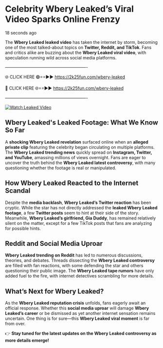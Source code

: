 # Celebrity Wbery Leaked’s Viral Video Sparks Online Frenzy

18 seconds ago

The **Wbery Leaked leaked video** has taken the internet by storm, becoming one of the most talked-about topics on **Twitter, Reddit, and TikTok**. Fans and critics alike are buzzing about the **Wbery Leaked viral video**, with speculation running wild across social media platforms.

———————————————————-

🌐 CLICK HERE 🟢==►► https://2k25fun.com/wbery-leaked

🔴 CLICK HERE 🌐==►► https://2k25fun.com/wbery-leaked

———————————————————-

[![Watch Leaked Video](https://miro.medium.com/v2/resize:fit:828/format:webp/1*cilzJN44JGOrTw9NJCrNHA.gif "Watch Leaked Video")](https://2k25fun.com/wbery-leaked)

## **Wbery Leaked's Leaked Footage: What We Know So Far**  
A **shocking Wbery Leaked revelation** surfaced online when an **alleged private clip** featuring the celebrity began circulating on multiple platforms. The **Wbery Leaked trending news** quickly spread on **Instagram, Twitter, and YouTube**, amassing millions of views overnight. Fans are eager to uncover the truth behind the **Wbery Leaked latest controversy**, with many questioning whether the footage is real or manipulated.  

## **How Wbery Leaked Reacted to the Internet Scandal**  
Despite the **media backlash**, **Wbery Leaked’s Twitter reaction** has been cryptic. While the star has not directly addressed the **leaked Wbery Leaked footage**, a few **Twitter posts** seem to hint at their side of the story. Meanwhile, **Wbery Leaked’s girlfriend, Gia Duddy**, has remained relatively silent on the matter, except for a few TikTok posts that fans are analyzing for possible hints.  

## **Reddit and Social Media Uproar**  
**Wbery Leaked trending on Reddit** has led to numerous discussions, theories, and debates. Threads dissecting the **Wbery Leaked controversy** are filled with fan reactions, with some defending the star and others questioning their public image. The **Wbery Leaked tape rumors** have only added fuel to the fire, with internet detectives scrambling for more details.  

## **What’s Next for Wbery Leaked?**  
As the **Wbery Leaked reputation crisis** unfolds, fans eagerly await an official response. Whether this **social media uproar** will damage **Wbery Leaked’s career** or be dismissed as yet another internet sensation remains uncertain. One thing is for sure—this **Wbery Leaked viral moment** is far from over.  

👉 **Stay tuned for the latest updates on the Wbery Leaked controversy as more details emerge!**  